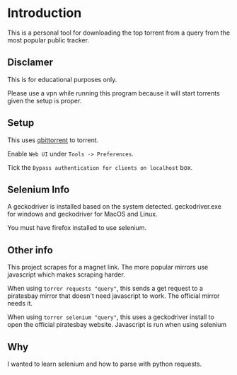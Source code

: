 # Introduction

This is a personal tool for downloading the top torrent from a query from
the most popular public tracker.

## Disclamer 

This is for educational purposes only.

Please use a vpn while running this program because it will start torrents
given the setup is proper.

## Setup

This uses [qbittorrent](https://www.qbittorrent.org/) to torrent.

Enable `Web UI` under `Tools -> Preferences`.

Tick the `Bypass authentication for clients on localhost` box.

## Selenium Info

A geckodriver is installed based on the system detected. geckodriver.exe for windows and
geckodriver for MacOS and Linux.

You must have firefox installed to use selenium.

## Other info

This project scrapes for a magnet link. The more popular mirrors use javascript which
makes scraping harder.

When using `torrer requests "query"`, this sends a get request to a piratesbay mirror
that doesn't need javascript to work. The official mirror needs it.

When using `torrer selenium "query"`, this uses a geckodriver install to open the
official piratesbay website. Javascript is run when using selenium

## Why

I wanted to learn selenium and how to parse with python requests.